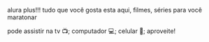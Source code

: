 alura plus!!!
 tudo que você gosta esta aqui, filmes, séries para você maratonar 

 pode assistir na tv 📺; computador 💻; celular 📱; aproveite!

